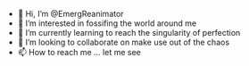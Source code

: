 - 👋 Hi, I’m @EmergReanimator
- 👀 I’m interested in fossifing the world around me
- 🌱 I’m currently learning to reach the singularity of perfection
- 💞️ I’m looking to collaborate on make use out of the chaos
- 📫 How to reach me ... let me see

<!---
EmergReanimator/EmergReanimator is a ✨ special ✨ repository because its `README.md` (this file) appears on your GitHub profile.
You can click the Preview link to take a look at your changes.
--->
